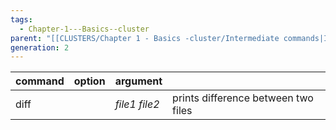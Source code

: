 ```yaml
---
tags:
  - Chapter-1---Basics--cluster
parent: "[[CLUSTERS/Chapter 1 - Basics -cluster/Intermediate commands|Intermediate commands]]"
generation: 2
---
```


| command | option | argument        |                                     |
| :------ | :----- | --------------- | :---------------------------------- |
| diff    |        | *file1* *file2* | prints difference between two files |